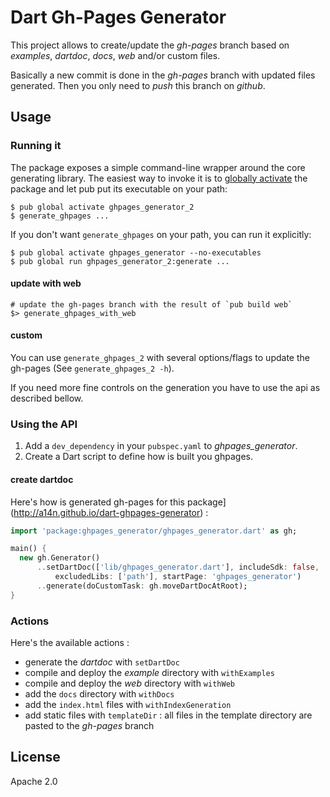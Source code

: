 # Dart Gh-Pages Generator

This project allows to create/update the _gh-pages_ branch based on _examples_,
_dartdoc_, _docs_, _web_ and/or custom files.

Basically a new commit is done in the _gh-pages_ branch with updated files
generated. Then you only need to _push_ this branch on _github_.

## Usage

### Running it

The package exposes a simple command-line wrapper around the core generating
library. The easiest way to invoke it is to
[globally activate](https://www.dartlang.org/tools/pub/cmd/pub-global.html) the
package and let pub put its executable on your path:

    $ pub global activate ghpages_generator_2
    $ generate_ghpages ...

If you don't want `generate_ghpages` on your path, you can run it explicitly:

    $ pub global activate ghpages_generator --no-executables
    $ pub global run ghpages_generator_2:generate ...

#### update with web

    # update the gh-pages branch with the result of `pub build web`
    $> generate_ghpages_with_web

#### custom

You can use `generate_ghpages_2` with several options/flags to update the
gh-pages (See `generate_ghpages_2 -h`).

If you need more fine controls on the generation you have to use the api as
described bellow.

### Using the API

1. Add a `dev_dependency` in your `pubspec.yaml` to _ghpages_generator_.
1. Create a Dart script to define how is built you ghpages.

#### create dartdoc

Here's how is generated
gh-pages for this package](http://a14n.github.io/dart-ghpages-generator) :

```dart
import 'package:ghpages_generator/ghpages_generator.dart' as gh;

main() {
  new gh.Generator()
      ..setDartDoc(['lib/ghpages_generator.dart'], includeSdk: false,
          excludedLibs: ['path'], startPage: 'ghpages_generator')
      ..generate(doCustomTask: gh.moveDartDocAtRoot);
}
```

### Actions

Here's the available actions :

- generate the _dartdoc_ with `setDartDoc`
- compile and deploy the _example_ directory with `withExamples`
- compile and deploy the _web_ directory with `withWeb`
- add the `docs` directory with `withDocs`
- add the `index.html` files with `withIndexGeneration`
- add static files with `templateDir` : all files in the template directory are
pasted to the _gh-pages_ branch

## License ##
Apache 2.0
